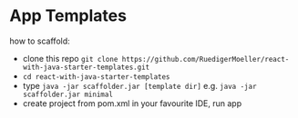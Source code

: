 # App Templates

how to scaffold:

* clone this repo `git clone https://github.com/RuedigerMoeller/react-with-java-starter-templates.git`
* `cd react-with-java-starter-templates`
* type `java -jar scaffolder.jar [template dir]` e.g. `java -jar scaffolder.jar minimal`
* create project from pom.xml in your favourite IDE, run app 
